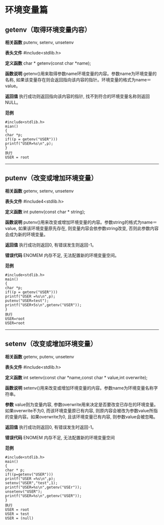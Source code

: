 # 环境变量篇
## getenv（取得环境变量内容）

**相关函数**
putenv, setenv, unsetenv

**表头文件**
#include<stdlib.h>

**定义函数**
char * getenv(const char *name);

**函数说明**
getenv()用来取得参数name环境变量的内容。参数name为环境变量的名称, 如果该变量存在则会返回指向该内容的指针。环境变量的格式为name＝value。

**返回值**
执行成功则返回指向该内容的指针, 找不到符合的环境变量名称则返回NULL。

**范例**
```
#include<stdlib.h>
mian()
{
char *p;
if((p = getenv("USER")))
printf("USER=%s\n",p);
}
执行
USER = root
```

---

## putenv（改变或增加环境变量）

**相关函数**
getenv, setenv, unsetenv

**表头文件**
#include4<stdlib.h>

**定义函数**
int putenv(const char * string);

**函数说明**
putenv()用来改变或增加环境变量的内容。参数string的格式为name＝value, 如果该环境变量原先存在, 则变量内容会依参数string改变, 否则此参数内容会成为新的环境变量。

**返回值**
执行成功则返回0, 有错误发生则返回-1。

**错误代码**
ENOMEM 内存不足, 无法配置新的环境变量空间。

**范例**
```
#include<stdlib.h>
main()
{
char *p;
if((p = getenv("USER")))
printf("USER =%s\n",p);
putenv("USER=test");
printf("USER+5s\n",getenv("USER"));
}
执行
USER=root
USER=root
```

---

## setenv（改变或增加环境变量）

**相关函数**
getenv, putenv, unsetenv

**表头文件**
#include<stdlib.h>

**定义函数**
int setenv(const char *name,const char * value,int overwrite);

**函数说明**
setenv()用来改变或增加环境变量的内容。参数name为环境变量名称字符串。

**参数**
value则为变量内容, 参数overwrite用来决定是否要改变已存在的环境变量。如果overwrite不为0, 而该环境变量原已有内容, 则原内容会被改为参数value所指的变量内容。如果overwrite为0, 且该环境变量已有内容, 则参数value会被忽略。

**返回值**
执行成功则返回0, 有错误发生时返回-1。

**错误代码**
ENOMEM 内存不足, 无法配置新的环境变量空间

**范例**
```
#include<stdlib.h>
main()
{
char * p;
if((p=getenv("USER")))
printf("USER =%s\n",p);
setenv("USER","test",1);
printf("USER=%s\n",getenv("USEr"));
unsetenv("USER");
printf("USER=%s\n",getenv("USER"));
}
执行
USER = root
USER = test
USER = (null)
```
